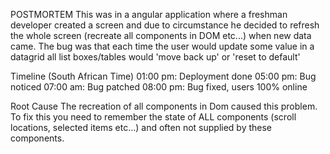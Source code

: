 POSTMORTEM
This was in a angular application where a freshman developer created a screen and due to circumstance he decided to refresh the whole screen (recreate all components in DOM etc...) when new data came. The bug was that each time the user would update some value in a datagrid all list boxes/tables would 'move back up' or 'reset to default'

Timeline (South African Time)
01:00 pm: Deployment done
05:00 pm: Bug noticed
07:00 am: Bug patched
08:00 pm: Bug fixed, users 100% online

Root Cause
The recreation of all components in Dom caused this problem. To fix this you need to remember the state of ALL components (scroll locations, selected items etc...) and often not supplied by these components.
